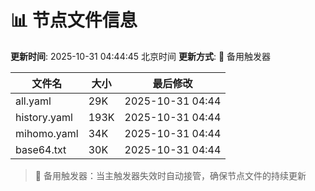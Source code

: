 # 📊 节点文件信息

**更新时间**: 2025-10-31 04:44:45 北京时间
**更新方式**: 🔄 备用触发器

| 文件名 | 大小 | 最后修改 |
|--------|------|----------|
| all.yaml | 29K | 2025-10-31 04:44 |
| history.yaml | 193K | 2025-10-31 04:44 |
| mihomo.yaml | 34K | 2025-10-31 04:44 |
| base64.txt | 30K | 2025-10-31 04:44 |

> 🔄 备用触发器：当主触发器失效时自动接管，确保节点文件的持续更新
